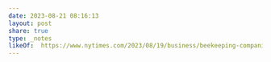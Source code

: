 ```yaml
---
date: 2023-08-21 08:16:13
layout: post
share: true
type: _notes
likeOf:  https://www.nytimes.com/2023/08/19/business/beekeeping-companies-colony-collapse.html
---
```

